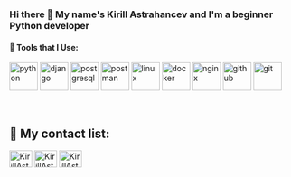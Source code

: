 ### Hi there 👋 My name's Kirill Astrahancev and I'm a beginner Python developer 
#### 🛒 Tools that I Use:
<p align="left">
<img src="https://icongr.am/devicon/python-original.svg?size=128&color=currentColor" alt="python" width="50" height="50" />
<img src="https://icongr.am/devicon/django-original.svg" alt="django" width="50" height="50" />
<img src="https://icongr.am/devicon/postgresql-original.svg?size=128&color=currentColor" alt="postgresql" width="50" height="50" />
<img src="https://cdn.worldvectorlogo.com/logos/postman.svg" alt="postman" width="50" height="50" />
<img src="https://icongr.am/devicon/linux-original.svg?size=128&color=currentColor" alt="linux" width="50" height="50" />
<img src="https://icongr.am/devicon/docker-original-wordmark.svg?size=128&color=currentColor" alt="docker" width="50" height="50" />
<img src="https://icongr.am/devicon/nginx-original.svg?size=128&color=currentColor" alt="nginx" width="50" height="50" />
 <img src="https://icongr.am/devicon/github-original.svg?size=128&color=currentColor" alt="github" width="50" height="50" />
<img src="https://icongr.am/devicon/git-original-wordmark.svg?size=128&color=currentColor" alt="git" width="50" height="50" />
</p>
<br />

## 📎 My contact list:
 <a href="https://career.habr.com/picnichek" target="blank"><img align="center" src="https://cdn.jsdelivr.net/npm/simple-icons@3.13.0/icons/habr.svg" alt="KirillAstrahancev" height="30" width="40" /></a>
 <a href="https://t.me/picnichek" target="blank"><img align="center" src="https://cdn.jsdelivr.net/npm/simple-icons@3.13.0/icons/telegram.svg" alt="KirillAstrahancev" height="30" width="40" /></a>
 <a href="https://www.linkedin.com/in/kirill-astrahancev/" target="blank"><img align="center" src="https://cdn.jsdelivr.net/npm/simple-icons@3.13.0/icons/linkedin.svg" alt="KirillAstrahancev" height="30" width="40" /></a>
<!--
**Picnichek/Picnichek** is a ✨ _special_ ✨ repository because its `README.md` (this file) appears on your GitHub profile.

Here are some ideas to get you started:

- 🔭 I’m currently working on ...
- 🌱 I’m currently learning ...
- 👯 I’m looking to collaborate on ...
- 🤔 I’m looking for help with ...
- 💬 Ask me about ...
- 📫 How to reach me: ...
- 😄 Pronouns: ...
- ⚡ Fun fact: ...
-->
